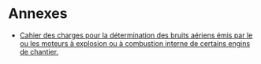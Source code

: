 # Annexes

- [Cahier des charges pour la détermination des bruits aériens émis par le ou les moteurs à explosion ou à combustion interne de certains engins de chantier.](cahier-des-charges-pour-la-determination-des-bruits-aeriens-emis-par)
